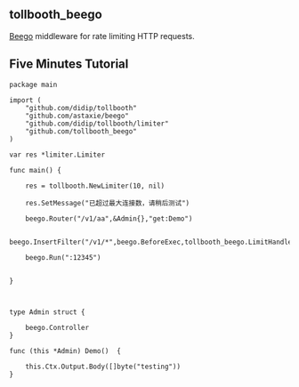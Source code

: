 ## tollbooth_beego

[Beego](https://github.com/https://github.com/astaxie/beego) middleware for rate limiting HTTP requests.


## Five Minutes Tutorial

```
package main

import (
	"github.com/didip/tollbooth"
	"github.com/astaxie/beego"
	"github.com/didip/tollbooth/limiter"
	"github.com/tollbooth_beego"
)

var res *limiter.Limiter

func main() {

	res = tollbooth.NewLimiter(10, nil)

	res.SetMessage("已超过最大连接数，请稍后测试")

	beego.Router("/v1/aa",&Admin{},"get:Demo")

	beego.InsertFilter("/v1/*",beego.BeforeExec,tollbooth_beego.LimitHandler(res))

	beego.Run(":12345")


}



type Admin struct {

	beego.Controller
}

func (this *Admin) Demo()  {

	this.Ctx.Output.Body([]byte("testing"))
}

```
